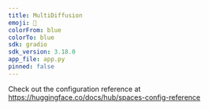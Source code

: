 ```yaml
---
title: MultiDiffusion
emoji: 🐢
colorFrom: blue
colorTo: blue
sdk: gradio
sdk_version: 3.18.0
app_file: app.py
pinned: false
---
```


Check out the configuration reference at https://huggingface.co/docs/hub/spaces-config-reference
